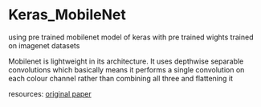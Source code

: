 # Keras_MobileNet
using pre trained mobilenet model of keras with pre trained wights trained on imagenet datasets

Mobilenet is lightweight in its architecture. It uses depthwise separable convolutions which basically means it performs a single convolution on each colour channel rather than combining all three and flattening it

resources:
[original paper](https://arxiv.org/pdf/1704.04861.pdf)

